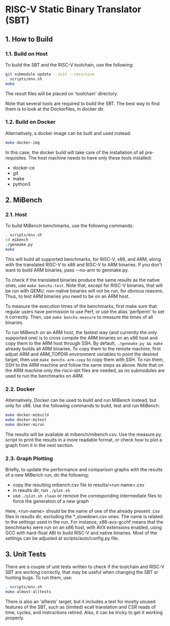 # RISC-V Static Binary Translator (SBT)

## 1. How to Build

### 1.1. Build on Host

To build the SBT and the RISC-V toolchain, use the following:

```bash
git submodule update --init --recursive
. scripts/env.sh
make
```

The result files will be placed on 'toolchain' directory.

Note that several tools are required to build the SBT.
The best way to find them is to look at the Dockerfiles, in docker dir.


### 1.2. Build on Docker

Alternatively, a docker image can be built and used instead:

```bash
make docker-img
```

In this case, the docker build will take care of the installation of all
pre-requisites.
The host machine needs to have only these tools installed:
- docker-ce
- git
- make
- python3


## 2. MiBench

### 2.1. Host

To build MiBench benchmarks, use the following commands:

```bash
. scripts/env.sh
cd mibench
./genmake.py
make
```

This will build all supported benchmarks, for RISC-V, x86, and ARM, along with
the translated RISC-V to x86 and RISC-V to ARM binaries. If you don't want to
build ARM binaries, pass --no-arm to genmake.py.

To check if the translated binaries produce the same results as the native
ones, use `make benchs-test`. Note that, except for RISC-V binaries, that will
be run with QEMU, non-native binaries will not be run, for obvious reasons.
Thus, to test ARM binaries you need to be on an ARM host.

To measure the execution times of the benchmarks, first make sure that regular
users have permission to use Perf, or use the alias 'perfperm' to set it
correctly.  Then, use `make benchs-measure` to measure the times of all
binaries.

To run MiBench on an ARM host, the fastest way (and currently the only
supported one) is to cross compile the ARM binaries on an x86 host and
copy them to the ARM host through SSH. By default, `./genmake.py &&
make` already builds all ARM binaries. To copy them to the remote machine,
first adjust ARM and ARM_TOPDIR environment variables to point the desired
target, then use `make benchs-arm-copy` to copy them with SSH. To run them,
SSH to the ARM machine and follow the same steps as above. Note that on the
ARM machine only the riscv-sbt files are needed, as no submodules are used
to run the benchmarks on ARM.


### 2.2. Docker

Alternatively, Docker can be used to build and run MiBench instead, but only
for x86. Use the following commands to build, test and run MiBench:

```bash
make docker-mibuild
make docker-mitest
make docker-mirun
```

The results will be available at mibench/mibench.csv. Use the measure.py
script to print the results in a more readable format, or check how to plot a
graph from it in the next section.


### 2.3. Graph Plotting

Briefly, to update the performance and comparison graphs with the results of a new MiBench
run, do the following:

- copy the resulting mibench.csv file to results/&lt;run-name&gt;.csv
- in results dir, run `./plot.sh`
- use `./plot.sh clean` or remove the corresponding intermediate files to force the generation of a new graph

Here, &lt;run-name&gt; should be the name of one of the already present .csv files in results dir,
excluding the *_slowdown.csv ones. The name is related to the settings used in the run. For instance,
x86-avx-gcchf means that the benchmarks were run on an x86 host, with AVX extensions enabled, using GCC with
hard-float ABI to build RISC-V and native binaries. Most of the settings can be adjusted at scripts/auto/config.py
file.


## 3. Unit Tests

There are a couple of unit tests written to check if the toolchain and RISC-V SBT
are working correctly, that may be useful when changing the SBT or hunting
bugs. To run them, use:

```bash
. scripts/env.sh
make almost-alltests
```

There is also an 'alltests' target, but it includes a test for mostly unused
features of the SBT, such as (limited) ecall translation and CSR reads of
time, cycles, and instructions retired. Also, it can be tricky to get it working
properly.
